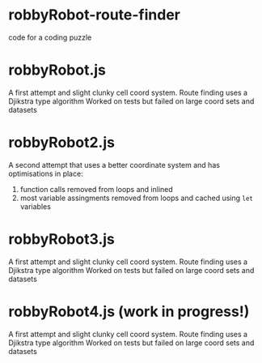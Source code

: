 # robbyRobot-route-finder
code for a coding puzzle

robbyRobot.js
=============

A first attempt and slight clunky cell coord system. Route finding uses a Djikstra type algorithm
Worked on tests but failed on large coord sets and datasets


robbyRobot2.js
=============

A second attempt that uses a better coordinate system and has optimisations in place:

1. function calls removed from loops and inlined
1. most variable assingments removed from loops and cached using ```let``` variables


robbyRobot3.js
=============

A first attempt and slight clunky cell coord system. Route finding uses a Djikstra type algorithm
Worked on tests but failed on large coord sets and datasets


robbyRobot4.js (work in progress!)
==================================

A first attempt and slight clunky cell coord system. Route finding uses a Djikstra type algorithm
Worked on tests but failed on large coord sets and datasets


